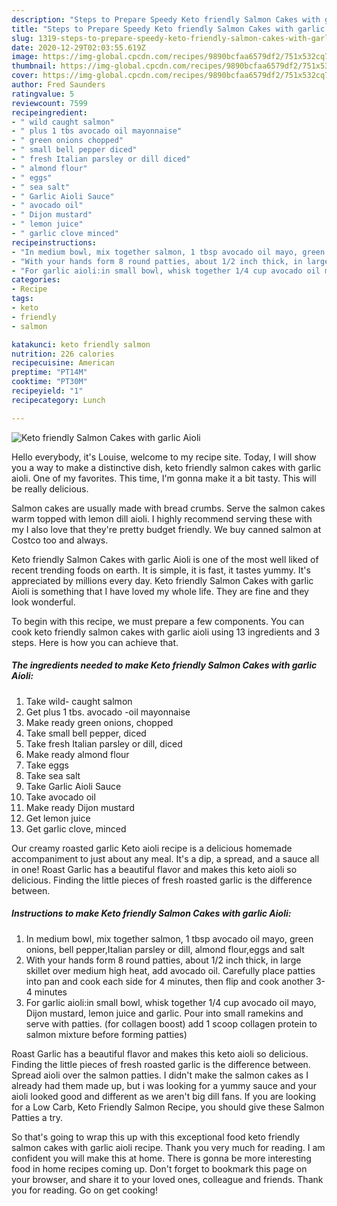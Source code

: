 ```yaml
---
description: "Steps to Prepare Speedy Keto friendly Salmon Cakes with garlic Aioli"
title: "Steps to Prepare Speedy Keto friendly Salmon Cakes with garlic Aioli"
slug: 1319-steps-to-prepare-speedy-keto-friendly-salmon-cakes-with-garlic-aioli
date: 2020-12-29T02:03:55.619Z
image: https://img-global.cpcdn.com/recipes/9890bcfaa6579df2/751x532cq70/keto-friendly-salmon-cakes-with-garlic-aioli-recipe-main-photo.jpg
thumbnail: https://img-global.cpcdn.com/recipes/9890bcfaa6579df2/751x532cq70/keto-friendly-salmon-cakes-with-garlic-aioli-recipe-main-photo.jpg
cover: https://img-global.cpcdn.com/recipes/9890bcfaa6579df2/751x532cq70/keto-friendly-salmon-cakes-with-garlic-aioli-recipe-main-photo.jpg
author: Fred Saunders
ratingvalue: 5
reviewcount: 7599
recipeingredient:
- " wild caught salmon"
- " plus 1 tbs avocado oil mayonnaise"
- " green onions chopped"
- " small bell pepper diced"
- " fresh Italian parsley or dill diced"
- " almond flour"
- " eggs"
- " sea salt"
- " Garlic Aioli Sauce"
- " avocado oil"
- " Dijon mustard"
- " lemon juice"
- " garlic clove minced"
recipeinstructions:
- "In medium bowl, mix together salmon, 1 tbsp avocado oil mayo, green onions, bell pepper,Italian parsley or dill, almond flour,eggs and salt"
- "With your hands form 8 round patties, about 1/2 inch thick, in large skillet over medium high heat, add avocado oil. Carefully place patties into pan and cook each side for 4 minutes, then flip and cook another 3-4 minutes"
- "For garlic aioli:in small bowl, whisk together 1/4 cup avocado oil mayo, Dijon mustard, lemon juice and garlic. Pour into small ramekins and serve with patties. (for collagen boost) add 1 scoop collagen protein to salmon mixture before forming patties)"
categories:
- Recipe
tags:
- keto
- friendly
- salmon

katakunci: keto friendly salmon 
nutrition: 226 calories
recipecuisine: American
preptime: "PT14M"
cooktime: "PT30M"
recipeyield: "1"
recipecategory: Lunch

---
```



![Keto friendly Salmon Cakes with garlic Aioli](https://img-global.cpcdn.com/recipes/9890bcfaa6579df2/751x532cq70/keto-friendly-salmon-cakes-with-garlic-aioli-recipe-main-photo.jpg)

Hello everybody, it's Louise, welcome to my recipe site. Today, I will show you a way to make a distinctive dish, keto friendly salmon cakes with garlic aioli. One of my favorites. This time, I'm gonna make it a bit tasty. This will be really delicious.

Salmon cakes are usually made with bread crumbs. Serve the salmon cakes warm topped with lemon dill aioli. I highly recommend serving these with my I also love that they&#39;re pretty budget friendly. We buy canned salmon at Costco too and always.

Keto friendly Salmon Cakes with garlic Aioli is one of the most well liked of recent trending foods on earth. It is simple, it is fast, it tastes yummy. It's appreciated by millions every day. Keto friendly Salmon Cakes with garlic Aioli is something that I have loved my whole life. They are fine and they look wonderful.


To begin with this recipe, we must prepare a few components. You can cook keto friendly salmon cakes with garlic aioli using 13 ingredients and 3 steps. Here is how you can achieve that.

<!--inarticleads1-->

##### The ingredients needed to make Keto friendly Salmon Cakes with garlic Aioli:

1. Take  wild- caught salmon
1. Get  plus 1 tbs. avocado -oil mayonnaise
1. Make ready  green onions, chopped
1. Take  small bell pepper, diced
1. Take  fresh Italian parsley or dill, diced
1. Make ready  almond flour
1. Take  eggs
1. Take  sea salt
1. Take  Garlic Aioli Sauce
1. Take  avocado oil
1. Make ready  Dijon mustard
1. Get  lemon juice
1. Get  garlic clove, minced


Our creamy roasted garlic Keto aioli recipe is a delicious homemade accompaniment to just about any meal. It&#39;s a dip, a spread, and a sauce all in one! Roast Garlic has a beautiful flavor and makes this keto aioli so delicious. Finding the little pieces of fresh roasted garlic is the difference between. 

<!--inarticleads2-->

##### Instructions to make Keto friendly Salmon Cakes with garlic Aioli:

1. In medium bowl, mix together salmon, 1 tbsp avocado oil mayo, green onions, bell pepper,Italian parsley or dill, almond flour,eggs and salt
1. With your hands form 8 round patties, about 1/2 inch thick, in large skillet over medium high heat, add avocado oil. Carefully place patties into pan and cook each side for 4 minutes, then flip and cook another 3-4 minutes
1. For garlic aioli:in small bowl, whisk together 1/4 cup avocado oil mayo, Dijon mustard, lemon juice and garlic. Pour into small ramekins and serve with patties. (for collagen boost) add 1 scoop collagen protein to salmon mixture before forming patties)


Roast Garlic has a beautiful flavor and makes this keto aioli so delicious. Finding the little pieces of fresh roasted garlic is the difference between. Spread aioli over the salmon patties. I didn&#39;t make the salmon cakes as I already had them made up, but i was looking for a yummy sauce and your aioli looked good and different as we aren&#39;t big dill fans. If you are looking for a Low Carb, Keto Friendly Salmon Recipe, you should give these Salmon Patties a try. 

So that's going to wrap this up with this exceptional food keto friendly salmon cakes with garlic aioli recipe. Thank you very much for reading. I am confident you will make this at home. There is gonna be more interesting food in home recipes coming up. Don't forget to bookmark this page on your browser, and share it to your loved ones, colleague and friends. Thank you for reading. Go on get cooking!
